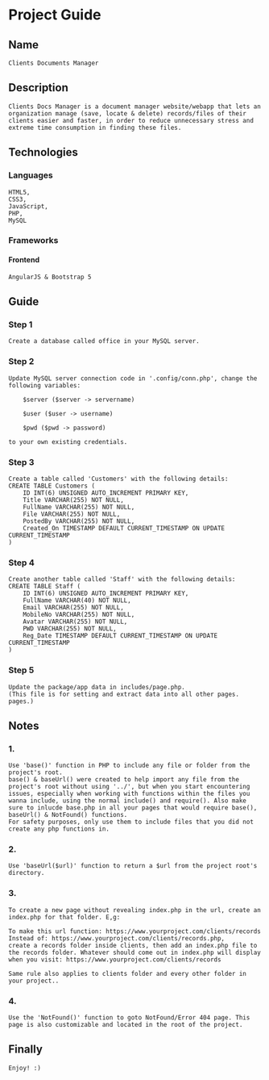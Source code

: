 # Project Guide

## Name
    Clients Documents Manager

## Description
    Clients Docs Manager is a document manager website/webapp that lets an organization manage (save, locate & delete) records/files of their clients easier and faster, in order to reduce unnecessary stress and extreme time consumption in finding these files.

## Technologies
### Languages
    HTML5,
    CSS3,
    JavaScript,
    PHP,
    MySQL

### Frameworks
#### Frontend
    AngularJS & Bootstrap 5

## Guide
### Step 1
    Create a database called office in your MySQL server.

### Step 2
    Update MySQL server connection code in '.config/conn.php', change the following variables:

        $server ($server -> servername)

        $user ($user -> username)

        $pwd ($pwd -> password)
        
    to your own existing credentials.

### Step 3
    Create a table called 'Customers' with the following details:
    CREATE TABLE Customers (
        ID INT(6) UNSIGNED AUTO_INCREMENT PRIMARY KEY,
        Title VARCHAR(255) NOT NULL,
        FullName VARCHAR(255) NOT NULL,
        File VARCHAR(255) NOT NULL,
        PostedBy VARCHAR(255) NOT NULL,
        Created_On TIMESTAMP DEFAULT CURRENT_TIMESTAMP ON UPDATE CURRENT_TIMESTAMP
    )

### Step 4
    Create another table called 'Staff' with the following details:
    CREATE TABLE Staff (
        ID INT(6) UNSIGNED AUTO_INCREMENT PRIMARY KEY,
        FullName VARCHAR(40) NOT NULL,
        Email VARCHAR(255) NOT NULL,
        MobileNo VARCHAR(255) NOT NULL,
        Avatar VARCHAR(255) NOT NULL,
        PWD VARCHAR(255) NOT NULL,
        Reg_Date TIMESTAMP DEFAULT CURRENT_TIMESTAMP ON UPDATE CURRENT_TIMESTAMP
    )

### Step 5
    Update the package/app data in includes/page.php.
    (This file is for setting and extract data into all other pages. pages.) 

## Notes
### 1.
    Use 'base()' function in PHP to include any file or folder from the project's root.
    base() & baseUrl() were created to help import any file from the project's root without using '../', but when you start encountering issues, especially when working with functions within the files you wanna include, using the normal include() and require(). Also make sure to inlucde base.php in all your pages that would require base(), baseUrl() & NotFound() functions.
    For safety purposes, only use them to include files that you did not create any php functions in.

### 2.
    Use 'baseUrl($url)' function to return a $url from the project root's directory.

### 3.
    To create a new page without revealing index.php in the url, create an index.php for that folder. E,g:

    To make this url function: https://www.yourproject.com/clients/records
    Instead of: https://www.yourproject.com/clients/records.php,
    create a records folder inside clients, then add an index.php file to the records folder. Whatever should come out in index.php will display when you visit: https://www.yourproject.com/clients/records

    Same rule also applies to clients folder and every other folder in your project..

### 4.
    Use the 'NotFound()' function to goto NotFound/Error 404 page. This page is also customizable and located in the root of the project.

## Finally
    Enjoy! :)